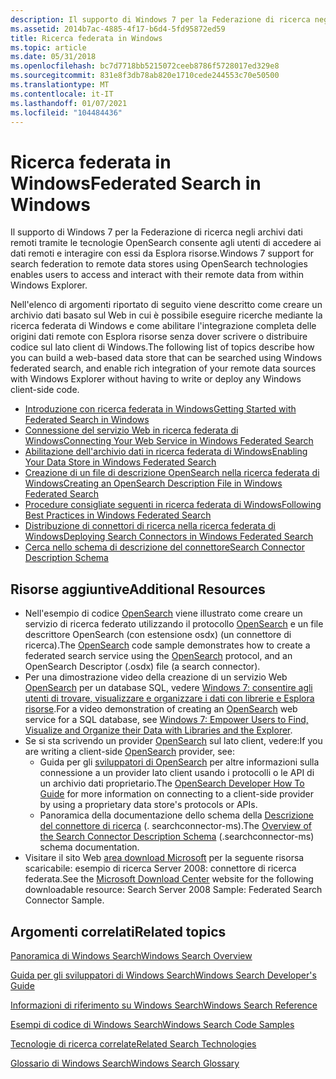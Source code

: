 ```yaml
---
description: Il supporto di Windows 7 per la Federazione di ricerca negli archivi dati remoti tramite le tecnologie OpenSearch consente agli utenti di accedere ai dati remoti e interagire con essi da Esplora risorse.
ms.assetid: 2014b7ac-4885-4f17-b6d4-5fd95872ed59
title: Ricerca federata in Windows
ms.topic: article
ms.date: 05/31/2018
ms.openlocfilehash: bc7d7718bb5215072ceeb8786f5728017ed329e8
ms.sourcegitcommit: 831e8f3db78ab820e1710cede244553c70e50500
ms.translationtype: MT
ms.contentlocale: it-IT
ms.lasthandoff: 01/07/2021
ms.locfileid: "104484436"
---
```

# <a name="federated-search-in-windows"></a><span data-ttu-id="29492-103">Ricerca federata in Windows</span><span class="sxs-lookup"><span data-stu-id="29492-103">Federated Search in Windows</span></span>

<span data-ttu-id="29492-104">Il supporto di Windows 7 per la Federazione di ricerca negli archivi dati remoti tramite le tecnologie OpenSearch consente agli utenti di accedere ai dati remoti e interagire con essi da Esplora risorse.</span><span class="sxs-lookup"><span data-stu-id="29492-104">Windows 7 support for search federation to remote data stores using OpenSearch technologies enables users to access and interact with their remote data from within Windows Explorer.</span></span>

<span data-ttu-id="29492-105">Nell'elenco di argomenti riportato di seguito viene descritto come creare un archivio dati basato sul Web in cui è possibile eseguire ricerche mediante la ricerca federata di Windows e come abilitare l'integrazione completa delle origini dati remote con Esplora risorse senza dover scrivere o distribuire codice sul lato client di Windows.</span><span class="sxs-lookup"><span data-stu-id="29492-105">The following list of topics describe how you can build a web-based data store that can be searched using Windows federated search, and enable rich integration of your remote data sources with Windows Explorer without having to write or deploy any Windows client-side code.</span></span>

-   [<span data-ttu-id="29492-106">Introduzione con ricerca federata in Windows</span><span class="sxs-lookup"><span data-stu-id="29492-106">Getting Started with Federated Search in Windows</span></span>](getting-started-with-federated-search-in-windows.md)
-   [<span data-ttu-id="29492-107">Connessione del servizio Web in ricerca federata di Windows</span><span class="sxs-lookup"><span data-stu-id="29492-107">Connecting Your Web Service in Windows Federated Search</span></span>](-search-federated-search-web-service.md)
-   [<span data-ttu-id="29492-108">Abilitazione dell'archivio dati in ricerca federata di Windows</span><span class="sxs-lookup"><span data-stu-id="29492-108">Enabling Your Data Store in Windows Federated Search</span></span>](-search-federated-search-data-store.md)
-   [<span data-ttu-id="29492-109">Creazione di un file di descrizione OpenSearch nella ricerca federata di Windows</span><span class="sxs-lookup"><span data-stu-id="29492-109">Creating an OpenSearch Description File in Windows Federated Search</span></span>](-search-federated-search-osdx-file.md)
-   [<span data-ttu-id="29492-110">Procedure consigliate seguenti in ricerca federata di Windows</span><span class="sxs-lookup"><span data-stu-id="29492-110">Following Best Practices in Windows Federated Search</span></span>](-search-fedsearch-best.md)
-   [<span data-ttu-id="29492-111">Distribuzione di connettori di ricerca nella ricerca federata di Windows</span><span class="sxs-lookup"><span data-stu-id="29492-111">Deploying Search Connectors in Windows Federated Search</span></span>](-search-federated-search-deploying.md)
-   [<span data-ttu-id="29492-112">Cerca nello schema di descrizione del connettore</span><span class="sxs-lookup"><span data-stu-id="29492-112">Search Connector Description Schema</span></span>](search-sconn-desc-schema-entry.md)

## <a name="additional-resources"></a><span data-ttu-id="29492-113">Risorse aggiuntive</span><span class="sxs-lookup"><span data-stu-id="29492-113">Additional Resources</span></span>

-   <span data-ttu-id="29492-114">Nell'esempio di codice [OpenSearch](-search-sample-opensearch.md) viene illustrato come creare un servizio di ricerca federato utilizzando il protocollo [OpenSearch](https://github.com/dewitt/opensearch) e un file descrittore OpenSearch (con estensione osdx) (un connettore di ricerca).</span><span class="sxs-lookup"><span data-stu-id="29492-114">The [OpenSearch](-search-sample-opensearch.md) code sample demonstrates how to create a federated search service using the [OpenSearch](https://github.com/dewitt/opensearch) protocol, and an OpenSearch Descriptor (.osdx) file (a search connector).</span></span>
-   <span data-ttu-id="29492-115">Per una dimostrazione video della creazione di un servizio Web [OpenSearch](https://github.com/dewitt/opensearch) per un database SQL, vedere [Windows 7: consentire agli utenti di trovare, visualizzare e organizzare i dati con librerie e Esplora risorse](https://channel9.msdn.com/pdc2008/PC16/).</span><span class="sxs-lookup"><span data-stu-id="29492-115">For a video demonstration of creating an [OpenSearch](https://github.com/dewitt/opensearch) web service for a SQL database, see [Windows 7: Empower Users to Find, Visualize and Organize their Data with Libraries and the Explorer](https://channel9.msdn.com/pdc2008/PC16/).</span></span>
-   <span data-ttu-id="29492-116">Se si sta scrivendo un provider [OpenSearch](https://github.com/dewitt/opensearch) sul lato client, vedere:</span><span class="sxs-lookup"><span data-stu-id="29492-116">If you are writing a client-side [OpenSearch](https://github.com/dewitt/opensearch) provider, see:</span></span>
    -   <span data-ttu-id="29492-117">Guida per gli [sviluppatori di OpenSearch](https://github.com/dewitt/opensearch/blob/master/mediawiki/Documentation/Developer%20how%20to%20guide.wiki) per altre informazioni sulla connessione a un provider lato client usando i protocolli o le API di un archivio dati proprietario.</span><span class="sxs-lookup"><span data-stu-id="29492-117">The [OpenSearch Developer How To Guide](https://github.com/dewitt/opensearch/blob/master/mediawiki/Documentation/Developer%20how%20to%20guide.wiki) for more information on connecting to a client-side provider by using a proprietary data store's protocols or APIs.</span></span>
    -   <span data-ttu-id="29492-118">Panoramica della documentazione dello schema della [Descrizione del connettore di ricerca](search-sconn-desc-schema-entry.md) (. searchconnector-ms).</span><span class="sxs-lookup"><span data-stu-id="29492-118">The [Overview of the Search Connector Description Schema](search-sconn-desc-schema-entry.md) (.searchconnector-ms) schema documentation.</span></span>
-   <span data-ttu-id="29492-119">Visitare il sito Web [area download Microsoft](https://www.microsoft.com/DOWNLOADS/en/default.aspx) per la seguente risorsa scaricabile: esempio di ricerca Server 2008: connettore di ricerca federata.</span><span class="sxs-lookup"><span data-stu-id="29492-119">See the [Microsoft Download Center](https://www.microsoft.com/DOWNLOADS/en/default.aspx) website for the following downloadable resource: Search Server 2008 Sample: Federated Search Connector Sample.</span></span>

## <a name="related-topics"></a><span data-ttu-id="29492-120">Argomenti correlati</span><span class="sxs-lookup"><span data-stu-id="29492-120">Related topics</span></span>

<dl> <dt>

[<span data-ttu-id="29492-121">Panoramica di Windows Search</span><span class="sxs-lookup"><span data-stu-id="29492-121">Windows Search Overview</span></span>](-search-3x-wds-overview.md)
</dt> <dt>

[<span data-ttu-id="29492-122">Guida per gli sviluppatori di Windows Search</span><span class="sxs-lookup"><span data-stu-id="29492-122">Windows Search Developer's Guide</span></span>](-search-developers-guide-entry-page.md)
</dt> <dt>

[<span data-ttu-id="29492-123">Informazioni di riferimento su Windows Search</span><span class="sxs-lookup"><span data-stu-id="29492-123">Windows Search Reference</span></span>](-search-reference-entry-page.md)
</dt> <dt>

[<span data-ttu-id="29492-124">Esempi di codice di Windows Search</span><span class="sxs-lookup"><span data-stu-id="29492-124">Windows Search Code Samples</span></span>](-search-samples-ovw.md)
</dt> <dt>

[<span data-ttu-id="29492-125">Tecnologie di ricerca correlate</span><span class="sxs-lookup"><span data-stu-id="29492-125">Related Search Technologies</span></span>](-search-3x-wds-sampleentry.md)
</dt> <dt>

[<span data-ttu-id="29492-126">Glossario di Windows Search</span><span class="sxs-lookup"><span data-stu-id="29492-126">Windows Search Glossary</span></span>](search-glossary.md)
</dt> </dl>

 

 



